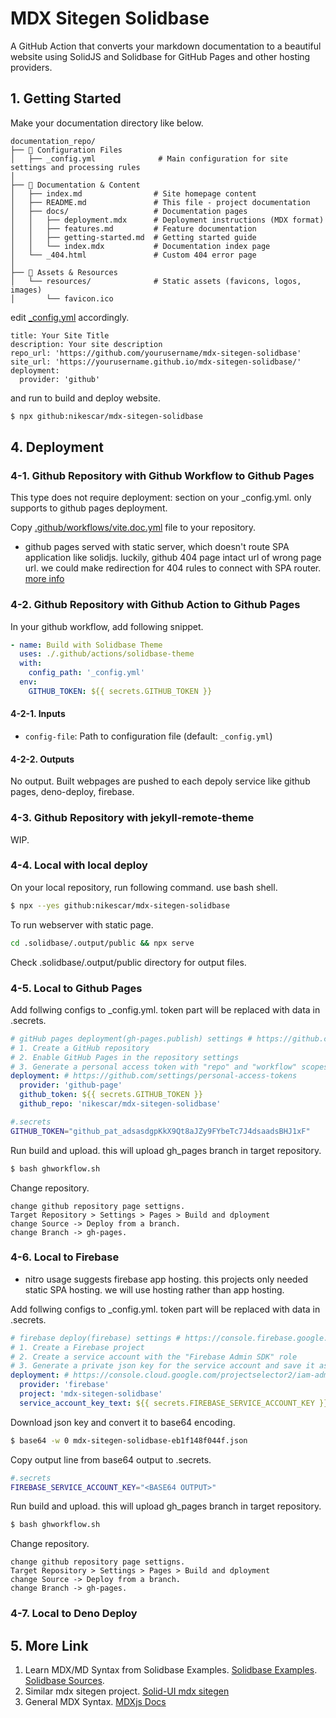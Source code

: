 # MDX Sitegen Solidbase

A GitHub Action that converts your markdown documentation to a beautiful website using SolidJS and Solidbase for GitHub Pages and other hosting providers.

## 1. Getting Started

Make your documentation directory like below.

```
documentation_repo/
├── 📄 Configuration Files
│   ├── _config.yml              # Main configuration for site settings and processing rules
│
├── 📖 Documentation & Content
│   ├── index.md                # Site homepage content
│   ├── README.md               # This file - project documentation
│   ├── docs/                   # Documentation pages
│   │   ├── deployment.mdx      # Deployment instructions (MDX format)
│   │   ├── features.md         # Feature documentation
│   │   ├── getting-started.md  # Getting started guide
│   │   └── index.mdx           # Documentation index page
│   └── _404.html               # Custom 404 error page
│
├── 🎨 Assets & Resources
│   └── resources/              # Static assets (favicons, logos, images)
│       └── favicon.ico
```

edit [_config.yml](_config.yml) accordingly.

```
title: Your Site Title
description: Your site description
repo_url: 'https://github.com/yourusername/mdx-sitegen-solidbase'
site_url: 'https://yourusername.github.io/mdx-sitegen-solidbase/'
deployment:
  provider: 'github'
```

and run to build and deploy website.

```bash
$ npx github:nikescar/mdx-sitegen-solidbase
```

## 4. Deployment

### 4-1. Github Repository with Github Workflow to Github Pages

This type does not require deployment: section on your _config.yml. only supports to github pages deployment.

Copy [.github/workflows/vite.doc.yml](.github/workflows/vite.doc.yml) file to your repository.

* github pages served with static server, which doesn't route SPA application like solidjs. luckily, github 404 page intact url of wrong page url. we could make redirection for 404 rules to connect with SPA router. [more info](./_404.html)

### 4-2. Github Repository with Github Action to Github Pages

In your github workflow, add following snippet.

```yaml
- name: Build with Solidbase Theme
  uses: ./.github/actions/solidbase-theme
  with:
    config_path: '_config.yml'
  env:
    GITHUB_TOKEN: ${{ secrets.GITHUB_TOKEN }}
```

#### 4-2-1. Inputs

- `config-file`: Path to configuration file (default: `_config.yml`)

#### 4-2-2. Outputs

No output. Built webpages are pushed to each depoly service like github pages, deno-deploy, firebase.

### 4-3. Github Repository with jekyll-remote-theme

WIP.

### 4-4. Local with local deploy

On your local repository, run following command. use bash shell.
```bash
$ npx --yes github:nikescar/mdx-sitegen-solidbase
```

To run webserver with static page.
```bash
cd .solidbase/.output/public && npx serve
```

Check .solidbase/.output/public directory for output files.

### 4-5. Local to Github Pages

Add follwing configs to _config.yml. token part will be replaced with data in .secrets.
```yaml
# gitHub pages deployment(gh-pages.publish) settings # https://github.com/new
# 1. Create a GitHub repository
# 2. Enable GitHub Pages in the repository settings
# 3. Generate a personal access token with "repo" and "workflow" scopes and save it as GITHUB_TOKEN secret in your GitHub repository
deployment: # https://github.com/settings/personal-access-tokens
  provider: 'github-page'
  github_token: ${{ secrets.GITHUB_TOKEN }}
  github_repo: 'nikescar/mdx-sitegen-solidbase'
```

```bash
#.secrets
GITHUB_TOKEN="github_pat_adsasdgpKkX9Qt8aJZy9FYbeTc7J4dsaadsBHJ1xF"
```

Run build and upload. this will upload gh_pages branch in target repository.
```bash
$ bash ghworkflow.sh
```

Change repository.
```
change github repository page settigns.
Target Repository > Settings > Pages > Build and dployment
change Source -> Deploy from a branch.
change Branch -> gh-pages.
```

### 4-6. Local to Firebase
* nitro usage suggests firebase app hosting. this projects only needed static SPA hosting. we will use hosting rather than app hosting.

Add follwing configs to _config.yml. token part will be replaced with data in .secrets.
```yaml
# firebase deploy(firebase) settings # https://console.firebase.google.com/u/0/
# 1. Create a Firebase project
# 2. Create a service account with the "Firebase Admin SDK" role
# 3. Generate a private json key for the service account and save it as FIREBASE_SERVICE_ACCOUNT_KEY secret in your GitHub repository
deployment: # https://console.cloud.google.com/projectselector2/iam-admin/serviceaccounts?authuser=0&supportedpurview=project
  provider: 'firebase'
  project: 'mdx-sitegen-solidbase'
  service_account_key_text: ${{ secrets.FIREBASE_SERVICE_ACCOUNT_KEY }}
```

Download json key and convert it to base64 encoding.
```bash
$ base64 -w 0 mdx-sitegen-solidbase-eb1f148f044f.json
```

Copy output line from base64 output to .secrets.
```bash
#.secrets
FIREBASE_SERVICE_ACCOUNT_KEY="<BASE64 OUTPUT>"
```

Run build and upload. this will upload gh_pages branch in target repository.
```bash
$ bash ghworkflow.sh
```

Change repository.
```
change github repository page settigns.
Target Repository > Settings > Pages > Build and dployment
change Source -> Deploy from a branch.
change Branch -> gh-pages.
```

### 4-7. Local to Deno Deploy



## 5. More Link

1. Learn MDX/MD Syntax from Solidbase Examples. [Solidbase Examples](https://solidbase.dev/guide). [Solidbase Sources](https://github.com/kobaltedev/solidbase/tree/main/docs/src/routes/guide).
2. Similar mdx sitegen project. [Solid-UI mdx sitegen](https://github.com/nikescar/mdx-sitegen-solid-ui)
3. General MDX Syntax. [MDXjs Docs](https://mdxjs.com/docs/what-is-mdx/)

